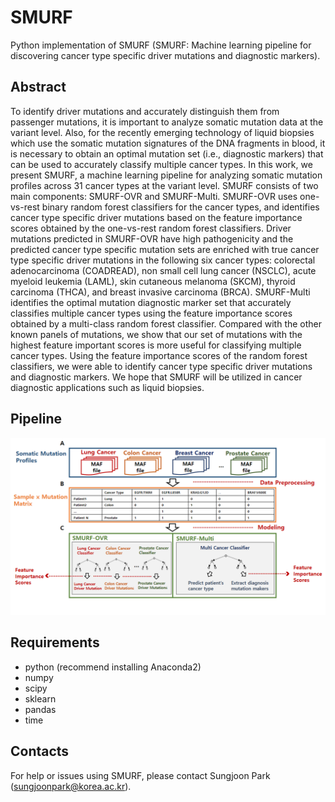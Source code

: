 # SMURF
Python implementation of SMURF (SMURF: Machine learning pipeline for discovering cancer type specific driver mutations and diagnostic markers).

## Abstract
To identify driver mutations and accurately distinguish them from passenger mutations, it is important to analyze somatic mutation data at the variant level. Also, for the recently emerging technology of liquid biopsies which use the somatic mutation signatures of the DNA fragments in blood, it is necessary to obtain an optimal mutation set (i.e., diagnostic markers) that can be used to accurately classify multiple cancer types. 
 In this work, we present SMURF, a machine learning pipeline for analyzing somatic mutation profiles across 31 cancer types at the variant level. SMURF consists of two main components: SMURF-OVR and SMURF-Multi. SMURF-OVR uses one-vs-rest binary random forest classifiers for the cancer types, and identifies cancer type specific driver mutations based on the feature importance scores obtained by the one-vs-rest
random forest classifiers. Driver mutations predicted in SMURF-OVR have high pathogenicity and the predicted cancer type specific mutation sets are enriched with true cancer type specific driver mutations in the following six cancer types: colorectal adenocarcinoma (COADREAD), non small cell lung cancer (NSCLC), acute myeloid leukemia (LAML), skin cutaneous melanoma (SKCM), thyroid carcinoma (THCA), and breast invasive carcinoma (BRCA). SMURF-Multi identifies the optimal mutation diagnostic marker set that accurately classifies multiple cancer types using the feature importance scores obtained by a multi-class random forest classifier. Compared with the other known panels of mutations, we show that our set of mutations with the highest feature important scores is more useful for classifying multiple cancer types. Using the feature importance scores of the random forest classifiers, we were able to identify cancer type specific driver mutations and diagnostic markers. We hope that SMURF will be utilized in cancer diagnostic applications such as liquid biopsies.

## Pipeline
![SMURF](SMURF.png)

## Requirements
- python (recommend installing Anaconda2)
- numpy
- scipy
- sklearn
- pandas
- time

## Contacts
For help or issues using SMURF, please contact Sungjoon Park (sungjoonpark@korea.ac.kr).
